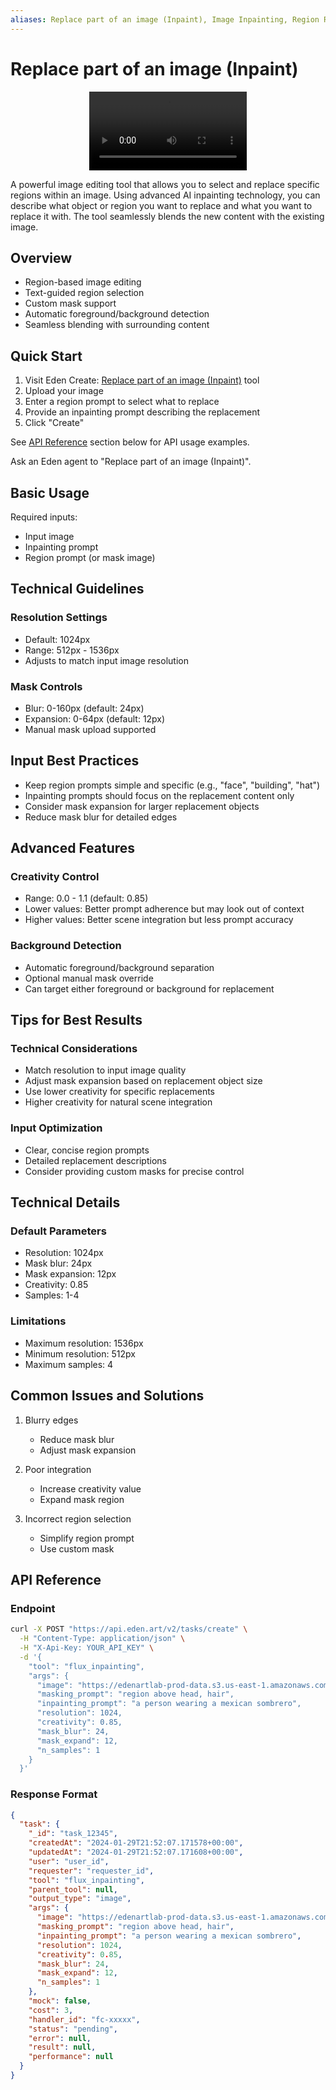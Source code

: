 ```yaml
---
aliases: Replace part of an image (Inpaint), Image Inpainting, Region Replacement
---
```


# Replace part of an image (Inpaint)
<div align="center">
<video width="50%" controls>
            <source src="https://edenartlab-prod-data.s3.us-east-1.amazonaws.com/app/flux-inpaint-opt.mp4" type="video/mp4" />
            </video>
</div>


A powerful image editing tool that allows you to select and replace specific regions within an image. Using advanced AI inpainting technology, you can describe what object or region you want to replace and what you want to replace it with. The tool seamlessly blends the new content with the existing image.

## Overview

- Region-based image editing
- Text-guided region selection
- Custom mask support
- Automatic foreground/background detection
- Seamless blending with surrounding content

## Quick Start

1. Visit Eden Create: [Replace part of an image (Inpaint)](https://beta.eden.art/create/flux_inpainting) tool
2. Upload your image
3. Enter a region prompt to select what to replace
4. Provide an inpainting prompt describing the replacement
5. Click "Create"

See [API Reference](#api-reference) section below for API usage examples.

Ask an Eden agent to "Replace part of an image (Inpaint)".

## Basic Usage

Required inputs:
- Input image
- Inpainting prompt
- Region prompt (or mask image)

## Technical Guidelines

### Resolution Settings
- Default: 1024px
- Range: 512px - 1536px
- Adjusts to match input image resolution

### Mask Controls
- Blur: 0-160px (default: 24px)
- Expansion: 0-64px (default: 12px)
- Manual mask upload supported

## Input Best Practices

- Keep region prompts simple and specific (e.g., "face", "building", "hat")
- Inpainting prompts should focus on the replacement content only
- Consider mask expansion for larger replacement objects
- Reduce mask blur for detailed edges

## Advanced Features

### Creativity Control
- Range: 0.0 - 1.1 (default: 0.85)
- Lower values: Better prompt adherence but may look out of context
- Higher values: Better scene integration but less prompt accuracy

### Background Detection
- Automatic foreground/background separation
- Optional manual mask override
- Can target either foreground or background for replacement

## Tips for Best Results

### Technical Considerations
- Match resolution to input image quality
- Adjust mask expansion based on replacement object size
- Use lower creativity for specific replacements
- Higher creativity for natural scene integration

### Input Optimization
- Clear, concise region prompts
- Detailed replacement descriptions
- Consider providing custom masks for precise control

## Technical Details

### Default Parameters
- Resolution: 1024px
- Mask blur: 24px
- Mask expansion: 12px
- Creativity: 0.85
- Samples: 1-4

### Limitations
- Maximum resolution: 1536px
- Minimum resolution: 512px
- Maximum samples: 4

## Common Issues and Solutions

1. Blurry edges
   - Reduce mask blur
   - Adjust mask expansion
   
2. Poor integration
   - Increase creativity value
   - Expand mask region

3. Incorrect region selection
   - Simplify region prompt
   - Use custom mask

## API Reference

### Endpoint
```bash
curl -X POST "https://api.eden.art/v2/tasks/create" \
  -H "Content-Type: application/json" \
  -H "X-Api-Key: YOUR_API_KEY" \
  -d '{
    "tool": "flux_inpainting",
    "args": {
      "image": "https://edenartlab-prod-data.s3.us-east-1.amazonaws.com/d39a732c49c718d272e1035762e08df24aac8173972603e31287059611e7005f.jpg",
      "masking_prompt": "region above head, hair",
      "inpainting_prompt": "a person wearing a mexican sombrero",
      "resolution": 1024,
      "creativity": 0.85,
      "mask_blur": 24,
      "mask_expand": 12,
      "n_samples": 1
    }
  }'
```

### Response Format
```json
{
  "task": {
    "_id": "task_12345",
    "createdAt": "2024-01-29T21:52:07.171578+00:00",
    "updatedAt": "2024-01-29T21:52:07.171608+00:00",
    "user": "user_id",
    "requester": "requester_id",
    "tool": "flux_inpainting",
    "parent_tool": null,
    "output_type": "image",
    "args": {
      "image": "https://edenartlab-prod-data.s3.us-east-1.amazonaws.com/d39a732c49c718d272e1035762e08df24aac8173972603e31287059611e7005f.jpg",
      "masking_prompt": "region above head, hair",
      "inpainting_prompt": "a person wearing a mexican sombrero",
      "resolution": 1024,
      "creativity": 0.85,
      "mask_blur": 24,
      "mask_expand": 12,
      "n_samples": 1
    },
    "mock": false,
    "cost": 3,
    "handler_id": "fc-xxxxx",
    "status": "pending",
    "error": null,
    "result": null,
    "performance": null
  }
}
```